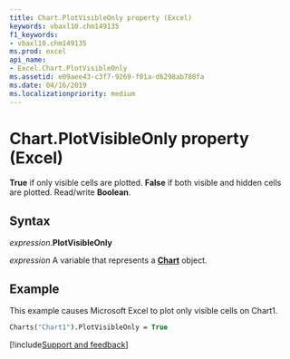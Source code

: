 ```yaml
---
title: Chart.PlotVisibleOnly property (Excel)
keywords: vbaxl10.chm149135
f1_keywords:
- vbaxl10.chm149135
ms.prod: excel
api_name:
- Excel.Chart.PlotVisibleOnly
ms.assetid: e09aee43-c3f7-9269-f01a-d6298ab780fa
ms.date: 04/16/2019
ms.localizationpriority: medium
---
```



# Chart.PlotVisibleOnly property (Excel)

**True** if only visible cells are plotted. **False** if both visible and hidden cells are plotted. Read/write **Boolean**.


## Syntax

_expression_.**PlotVisibleOnly**

_expression_ A variable that represents a **[Chart](Excel.Chart(object).md)** object.


## Example

This example causes Microsoft Excel to plot only visible cells on Chart1.

```vb
Charts("Chart1").PlotVisibleOnly = True
```




[!include[Support and feedback](~/includes/feedback-boilerplate.md)]